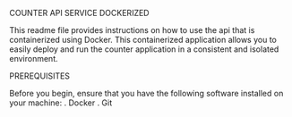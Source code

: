 COUNTER API SERVICE DOCKERIZED

This readme file provides instructions on how to use the api that is containerized using Docker. 
This containerized application allows you to easily deploy and run the counter application in a consistent and isolated environment.

PREREQUISITES

Before you begin, ensure that you have the following software installed on your machine:
. Docker
. Git


